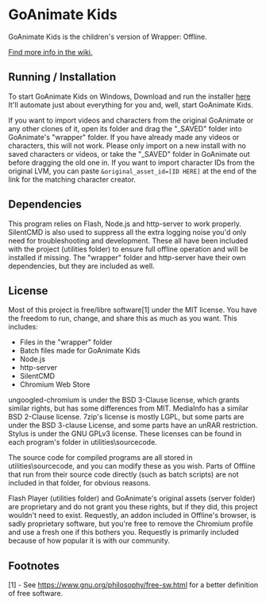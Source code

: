 # GoAnimate Kids
GoAnimate Kids is the children's version of Wrapper: Offline.

[Find more info in the wiki.](https://github.com/Wrapper-Offline/Wrapper-Offline/wiki)

## Running / Installation
To start GoAnimate Kids on Windows, Download and run the installer [here]((https://goanimatekids.weebly.com/)) It'll automate just about everything for you and, well, start GoAnimate Kids.

If you want to import videos and characters from the original GoAnimate or any other clones of it, open its folder and drag the "_SAVED" folder into GoAnimate's "wrapper" folder. If you have already made any videos or characters, this will not work. Please only import on a new install with no saved characters or videos, or take the "_SAVED" folder in GoAnimate out before dragging the old one in. If you want to import character IDs from the original LVM, you can paste `&original_asset_id=[ID HERE]` at the end of the link for the matching character creator.

## Dependencies
This program relies on Flash, Node.js and http-server to work properly. SilentCMD is also used to suppress all the extra logging noise you'd only need for troubleshooting and development. These all have been included with the project (utilities folder) to ensure full offline operation and will be installed if missing. The "wrapper" folder and http-server have their own dependencies, but they are included as well.

## License
Most of this project is free/libre software[1] under the MIT license. You have the freedom to run, change, and share this as much as you want.
This includes:
  - Files in the "wrapper" folder
  - Batch files made for GoAnimate Kids
  - Node.js
  - http-server
  - SilentCMD
  - Chromium Web Store

ungoogled-chromium is under the BSD 3-Clause license, which grants similar rights, but has some differences from MIT. MediaInfo has a similar BSD 2-Clause license. 7zip's license is mostly LGPL, but some parts are under the BSD 3-clause License, and some parts have an unRAR restriction. Stylus is under the GNU GPLv3 license. These licenses can be found in each program's folder in utilities\sourcecode.

The source code for compiled programs are all stored in utilities\sourcecode, and you can modify these as you wish. Parts of Offline that run from their source code directly (such as batch scripts) are not included in that folder, for obvious reasons.

Flash Player (utilities folder) and GoAnimate's original assets (server folder) are proprietary and do not grant you these rights, but if they did, this project wouldn't need to exist. Requestly, an addon included in Offline's browser, is sadly proprietary software, but you're free to remove the Chromium profile and use a fresh one if this bothers you. Requestly is primarily included because of how popular it is with our community.

## Footnotes
[1] - See <https://www.gnu.org/philosophy/free-sw.html> for a better definition of free software.
